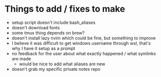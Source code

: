 # Things to add / fixes to make

- setup script doesn't include bash_aliases
- doesn't download fonts
- some tmux thing depends on brew?
- doesn't install lazy nvim which could be fine, but something to improve
- I believe it was difficult to get windows username through wsl, that's why I have it setup as a prompt
- no feedback for the user about what exactly happened / what symlinks are made
	- would be nice to add what aliases are new
- doesn't grab my specific private notes repo

